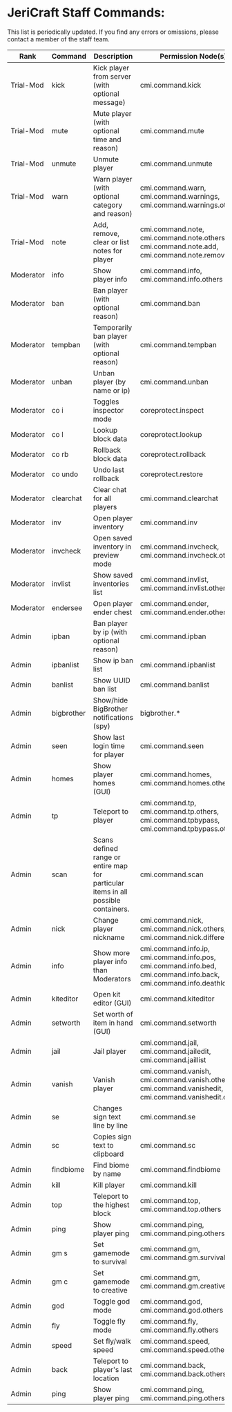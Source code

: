 # JeriCraft Staff Commands:

This list is periodically updated. If you find any errors or omissions, please contact a member of the staff team.

| Rank      | Command    | Description                                                                        | Permission Node(s)                                                                                                     |
|-----------|------------|------------------------------------------------------------------------------------|------------------------------------------------------------------------------------------------------------------------|
| Trial-Mod | kick       | Kick player from server (with optional message)                                    | cmi.command.kick                                                                                                       |
| Trial-Mod | mute       | Mute player (with optional time and reason)                                        | cmi.command.mute                                                                                                       |
| Trial-Mod | unmute     | Unmute player                                                                      | cmi.command.unmute                                                                                                     |
| Trial-Mod | warn       | Warn player (with optional category and reason)                                    | cmi.command.warn, cmi.command.warnings, cmi.command.warnings.others                                                    |
| Trial-Mod | note       | Add, remove, clear or list notes for player                                        | cmi.command.note, cmi.command.note.others, cmi.command.note.add, cmi.command.note.remove                               |
| Moderator | info       | Show player info                                                                   | cmi.command.info, cmi.command.info.others                                                                              |
| Moderator | ban        | Ban player (with optional reason)                                                  | cmi.command.ban                                                                                                        |
| Moderator | tempban    | Temporarily ban player (with optional reason)                                      | cmi.command.tempban                                                                                                    |
| Moderator | unban      | Unban player (by name or ip)                                                       | cmi.command.unban                                                                                                      |
| Moderator | co i       | Toggles inspector mode                                                             | coreprotect.inspect                                                                                                    |
| Moderator | co l       | Lookup block data                                                                  | coreprotect.lookup                                                                                                     |
| Moderator | co rb      | Rollback block data                                                                | coreprotect.rollback                                                                                                   |
| Moderator | co undo    | Undo last rollback                                                                 | coreprotect.restore                                                                                                    |
| Moderator | clearchat  | Clear chat for all players                                                         | cmi.command.clearchat                                                                                                  |
| Moderator | inv        | Open player inventory                                                              | cmi.command.inv                                                                                                        |
| Moderator | invcheck   | Open saved inventory in preview mode                                               | cmi.command.invcheck, cmi.command.invcheck.others                                                                      |
| Moderator | invlist    | Show saved inventories list                                                        | cmi.command.invlist, cmi.command.invlist.others                                                                        |
| Moderator | endersee   | Open player ender chest                                                            | cmi.command.ender, cmi.command.ender.others                                                                            |
| Admin     | ipban      | Ban player by ip (with optional reason)                                            | cmi.command.ipban                                                                                                      |
| Admin     | ipbanlist  | Show ip ban list                                                                   | cmi.command.ipbanlist                                                                                                  |
| Admin     | banlist    | Show UUID ban list                                                                 | cmi.command.banlist                                                                                                    |
| Admin     | bigbrother | Show/hide BigBrother notifications (spy)                                           | bigbrother.*                                                                                                           |
| Admin     | seen       | Show last login time for player                                                    | cmi.command.seen                                                                                                       |
| Admin     | homes      | Show player homes (GUI)                                                            | cmi.command.homes, cmi.command.homes.others                                                                            |
| Admin     | tp         | Teleport to player                                                                 | cmi.command.tp, cmi.command.tp.others, cmi.command.tpbypass, cmi.command.tpbypass.others                               |
| Admin     | scan       | Scans defined range or entire map for particular items in all possible containers. | cmi.command.scan                                                                                                       |
| Admin     | nick       | Change player nickname                                                             | cmi.command.nick, cmi.command.nick.others, cmi.command.nick.different                                                  |
| Admin     | info       | Show more player info than Moderators                                              | cmi.command.info.ip, cmi.command.info.pos, cmi.command.info.bed, cmi.command.info.back, cmi.command.info.deathlocation |
| Admin     | kiteditor  | Open kit editor (GUI)                                                              | cmi.command.kiteditor                                                                                                  |
| Admin     | setworth   | Set worth of item in hand (GUI)                                                    | cmi.command.setworth                                                                                                   |
| Admin     | jail       | Jail player                                                                        | cmi.command.jail, cmi.command.jailedit, cmi.command.jaillist                                                           |
| Admin     | vanish     | Vanish player                                                                      | cmi.command.vanish, cmi.command.vanish.others, cmi.command.vanishedit, cmi.command.vanishedit.others                   |
| Admin     | se         | Changes sign text line by line                                                     | cmi.command.se                                                                                                         |
| Admin     | sc         | Copies sign text to clipboard                                                      | cmi.command.sc                                                                                                         |
| Admin     | findbiome  | Find biome by name                                                                 | cmi.command.findbiome                                                                                                  |
| Admin     | kill       | Kill player                                                                        | cmi.command.kill                                                                                                       |
| Admin     | top        | Teleport to the highest block                                                      | cmi.command.top, cmi.command.top.others                                                                                |
| Admin     | ping       | Show player ping                                                                   | cmi.command.ping, cmi.command.ping.others                                                                              |
| Admin     | gm s       | Set gamemode to survival                                                           | cmi.command.gm, cmi.command.gm.survival                                                                                |
| Admin     | gm c       | Set gamemode to creative                                                           | cmi.command.gm, cmi.command.gm.creative                                                                                |
| Admin     | god        | Toggle god mode                                                                    | cmi.command.god, cmi.command.god.others                                                                                |
| Admin     | fly        | Toggle fly mode                                                                    | cmi.command.fly, cmi.command.fly.others                                                                                |
| Admin     | speed      | Set fly/walk speed                                                                 | cmi.command.speed, cmi.command.speed.others                                                                            |
| Admin     | back       | Teleport to player's last location                                                 | cmi.command.back, cmi.command.back.others                                                                              |
| Admin     | ping       | Show player ping                                                                   | cmi.command.ping, cmi.command.ping.others                                                                              |